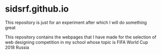 # sidsrf.github.io
This repository is just for an experiment after which I will do something great

This repository contains the webpages that I have made for the selection of web designing competition in my school whose topic is FIFA World Cup 2018 Russia
